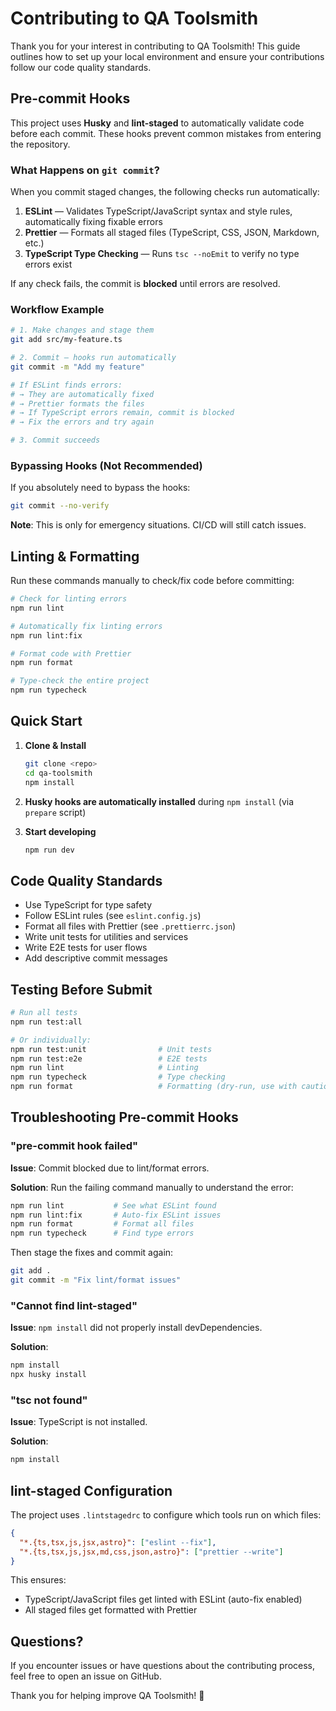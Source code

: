 # Contributing to QA Toolsmith

Thank you for your interest in contributing to QA Toolsmith! This guide outlines how to set up your local environment and ensure your contributions follow our code quality standards.

## Pre-commit Hooks

This project uses **Husky** and **lint-staged** to automatically validate code before each commit. These hooks prevent common mistakes from entering the repository.

### What Happens on `git commit`?

When you commit staged changes, the following checks run automatically:

1. **ESLint** — Validates TypeScript/JavaScript syntax and style rules, automatically fixing fixable errors
2. **Prettier** — Formats all staged files (TypeScript, CSS, JSON, Markdown, etc.)
3. **TypeScript Type Checking** — Runs `tsc --noEmit` to verify no type errors exist

If any check fails, the commit is **blocked** until errors are resolved.

### Workflow Example

```bash
# 1. Make changes and stage them
git add src/my-feature.ts

# 2. Commit — hooks run automatically
git commit -m "Add my feature"

# If ESLint finds errors:
# → They are automatically fixed
# → Prettier formats the files
# → If TypeScript errors remain, commit is blocked
# → Fix the errors and try again

# 3. Commit succeeds
```

### Bypassing Hooks (Not Recommended)

If you absolutely need to bypass the hooks:

```bash
git commit --no-verify
```

**Note**: This is only for emergency situations. CI/CD will still catch issues.

## Linting & Formatting

Run these commands manually to check/fix code before committing:

```bash
# Check for linting errors
npm run lint

# Automatically fix linting errors
npm run lint:fix

# Format code with Prettier
npm run format

# Type-check the entire project
npm run typecheck
```

## Quick Start

1. **Clone & Install**
   ```bash
   git clone <repo>
   cd qa-toolsmith
   npm install
   ```

2. **Husky hooks are automatically installed** during `npm install` (via `prepare` script)

3. **Start developing**
   ```bash
   npm run dev
   ```

## Code Quality Standards

- Use TypeScript for type safety
- Follow ESLint rules (see `eslint.config.js`)
- Format all files with Prettier (see `.prettierrc.json`)
- Write unit tests for utilities and services
- Write E2E tests for user flows
- Add descriptive commit messages

## Testing Before Submit

```bash
# Run all tests
npm run test:all

# Or individually:
npm run test:unit                # Unit tests
npm run test:e2e                 # E2E tests
npm run lint                     # Linting
npm run typecheck                # Type checking
npm run format                   # Formatting (dry-run, use with caution)
```

## Troubleshooting Pre-commit Hooks

### "pre-commit hook failed"

**Issue**: Commit blocked due to lint/format errors.

**Solution**: Run the failing command manually to understand the error:
```bash
npm run lint           # See what ESLint found
npm run lint:fix       # Auto-fix ESLint issues
npm run format         # Format all files
npm run typecheck      # Find type errors
```

Then stage the fixes and commit again:
```bash
git add .
git commit -m "Fix lint/format issues"
```

### "Cannot find lint-staged"

**Issue**: `npm install` did not properly install devDependencies.

**Solution**:
```bash
npm install
npx husky install
```

### "tsc not found"

**Issue**: TypeScript is not installed.

**Solution**:
```bash
npm install
```

## lint-staged Configuration

The project uses `.lintstagedrc` to configure which tools run on which files:

```json
{
  "*.{ts,tsx,js,jsx,astro}": ["eslint --fix"],
  "*.{ts,tsx,js,jsx,md,css,json,astro}": ["prettier --write"]
}
```

This ensures:
- TypeScript/JavaScript files get linted with ESLint (auto-fix enabled)
- All staged files get formatted with Prettier

## Questions?

If you encounter issues or have questions about the contributing process, feel free to open an issue on GitHub.

Thank you for helping improve QA Toolsmith! 🎉
